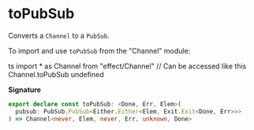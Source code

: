 # toPubSub

Converts a `Channel` to a `PubSub`.

To import and use `toPubSub` from the "Channel" module:

ts
import \* as Channel from "effect/Channel"
// Can be accessed like this
Channel.toPubSub
undefined

**Signature**

```ts
export declare const toPubSub: <Done, Err, Elem>(
  pubsub: PubSub.PubSub<Either.Either<Elem, Exit.Exit<Done, Err>>>
) => Channel<never, Elem, never, Err, unknown, Done>
```
